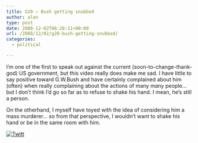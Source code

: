 ```yaml
---
title: G20 – Bush getting snubbed
author: alan
type: post
date: 2008-12-02T06:28:11+00:00
url: /2008/12/02/g20-bush-getting-snubbed/
categories:
  - political

---
```

<div class="youtube-video">
</div>

I&#8217;m one of the first to speak out against the current (soon-to-change-thank-god) US government, but this video really does make me sad. I have little to say positive toward G.W.Bush and have certainly complained about him (often) when really complaining about the actions of many many people&#8230; but I don&#8217;t think I&#8217;d go so far as to refuse to shake his hand. I mean, he&#8217;s still a person.

On the otherhand, I myself have toyed with the idea of considering him a mass murderer&#8230; so from that perspective, I wouldn&#8217;t want to shake his hand or be in the same room with him.

<div class="twttr_button">
  <a href="http://twitter.com/share?url=https://zeroasterisk.com/2008/12/02/g20-bush-getting-snubbed/&text=G20+-+Bush+getting+snubbed" target="_blank" title="Click here if you like this article."> <img src="http://zeroasterisk.com/wp-content/plugins/twitter-plugin/images/twitt.gif" alt="Twitt" /> </a>
</div>